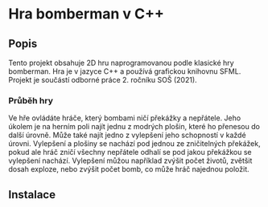 # Hra bomberman v C++
## Popis
Tento projekt obsahuje 2D hru naprogramovanou podle klasické hry bomberman. Hra je v jazyce C++ a používá grafickou knihovnu SFML. Projekt je součástí odborné práce 2. ročníku SOŠ (2021).
### Průběh hry
Ve hře ovládáte hráče, který bombami ničí překážky a nepřátele. Jeho úkolem je na herním poli najít jednu z modrých plošin, které ho přenesou do další úrovně. Může také najít jedno z vylepšení jeho schopností v každé úrovni. Vylepšení a plošiny se nachází pod jednou ze zničitelných překážek, pokud ale hráč zničí všechny nepřátele odhalí se pod jakou překážkou se vylepšení nachází. Vylepšení můžou například zvýšit počet životů, zvětšit dosah exploze, nebo zvýšit počet bomb, co může hráč najednou položit.
## Instalace
